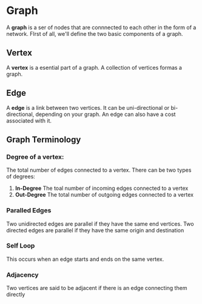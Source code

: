 # Graph

A **graph** is a ser of nodes that are connnected to each other in the form of a network. FIrst of all, we'll define the two basic components of a graph.

## Vertex

A **vertex** is a esential part of a graph. A collection of vertices formas a graph.

## Edge

A **edge** is a link between two vertices. It can be uni-directional or bi-directional, depending on your graph. An edge can also have a cost associated with it.

## Graph Terminology

### Degree of a vertex:

The total number of edges connected to a vertex. There can be two types of degrees:

1. **In-Degree** The toal number of incoming edges connected to a vertex
2. **Out-Degree** The total number of outgoing edges connected to a vertex

### Paralled Edges

Two unidirected edges are parallel if they have the same end vertices.
Two directed edges are parallel if they have the same origin and destination

### Self Loop

This occurs when an edge starts and ends on the same vertex.

### Adjacency

Two vertices are said to be adjacent if there is an edge connecting them directly
